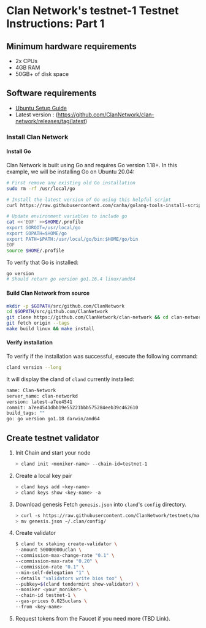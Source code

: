 # Clan Network's testnet-1 Testnet Instructions: Part 1

## Minimum hardware requirements

- 2x CPUs
- 4GB RAM
- 50GB+ of disk space

## Software requirements

- [Ubuntu Setup Guide](./ubuntu.md)
- Latest version : (https://github.com/ClanNetwork/clan-network/releases/tag/latest)

### Install Clan Network

#### Install Go

Clan Network is built using Go and requires Go version 1.18+. In this example, we will be installing Go on Ubuntu 20.04:

```sh
# First remove any existing old Go installation
sudo rm -rf /usr/local/go

# Install the latest version of Go using this helpful script
curl https://raw.githubusercontent.com/canha/golang-tools-install-script/master/goinstall.sh | bash

# Update environment variables to include go
cat <<'EOF' >>$HOME/.profile
export GOROOT=/usr/local/go
export GOPATH=$HOME/go
export PATH=$PATH:/usr/local/go/bin:$HOME/go/bin
EOF
source $HOME/.profile
```

To verify that Go is installed:

```sh
go version
# Should return go version go1.16.4 linux/amd64
```

#### Build Clan Network from source

```sh
mkdir -p $GOPATH/src/github.com/ClanNetwork
cd $GOPATH/src/github.com/ClanNetwork
git clone https://github.com/ClanNetwork/clan-network && cd clan-network
git fetch origin --tags
make build linux && make install
```

#### Verify installation

To verify if the installation was successful, execute the following command:

```sh
cland version --long
```

It will display the cland of `cland` currently installed:

```sh
name: Clan-Network
server_name: clan-networkd
version: latest-a7ee4541
commit: a7ee4541dbb19e55221bbb575284eeb39c462610
build_tags: ""
go: go version go1.18 darwin/amd64
```

## Create testnet validator

1. Init Chain and start your node

   ```sh
   > cland init <moniker-name> --chain-id=testnet-1
   ```

2. Create a local key pair

   ```sh
   > cland keys add <key-name>
   > cland keys show <key-name> -a
   ```

3. Download genesis
   Fetch `genesis.json` into `cland`'s `config` directory.

   ```sh
   > curl -s https://raw.githubusercontent.com/ClanNetwork/testnets/main/testnet-1/genesis.json > genesis.json
   > mv genesis.json ~/.clan/config/
   ```

4. Create validator

   ```sh
   $ cland tx staking create-validator \
   --amount 50000000uclan \
   --commission-max-change-rate "0.1" \
   --commission-max-rate "0.20" \
   --commission-rate "0.1" \
   --min-self-delegation "1" \
   --details "validators write bios too" \
   --pubkey=$(cland tendermint show-validator) \
   --moniker <your_moniker> \
   --chain-id testnet-1 \
   --gas-prices 0.025uclans \
   --from <key-name>
   ```

5. Request tokens from the Faucet if you need more (TBD Link).
